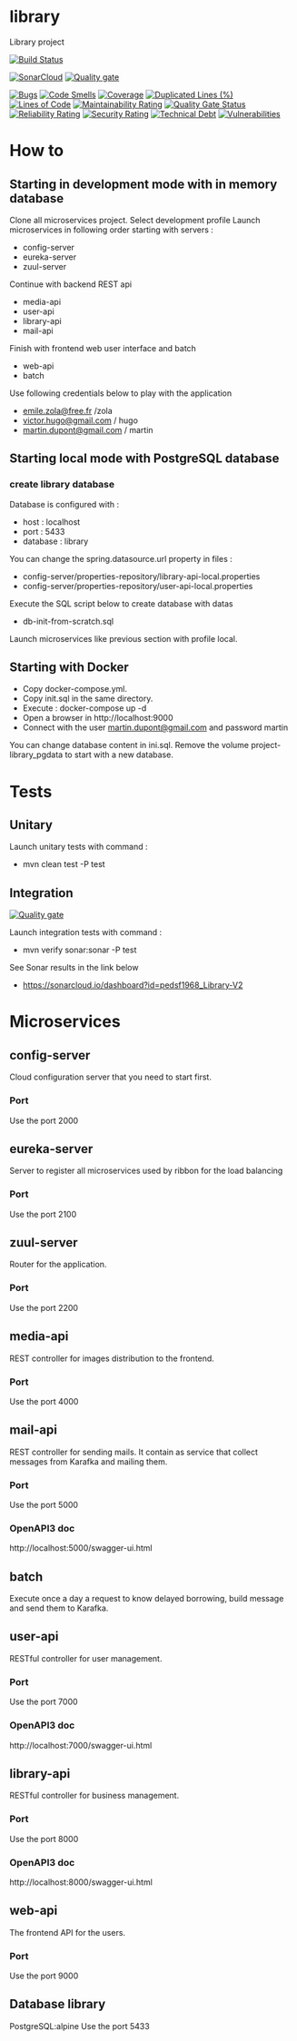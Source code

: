 # library
Library project

[![Build Status](https://travis-ci.org/pedsf1968/Library-V2.svg?branch=master)](https://travis-ci.org/pedsf1968/Library-V2)

[![SonarCloud](https://sonarcloud.io/images/project_badges/sonarcloud-white.svg)](https://sonarcloud.io/dashboard?id=pedsf1968_Library-V2)
[![Quality gate](https://sonarcloud.io/api/project_badges/quality_gate?project=pedsf1968_Library-V2)](https://sonarcloud.io/dashboard?id=pedsf1968_Library-V2)

[![Bugs](https://sonarcloud.io/api/project_badges/measure?project=pedsf1968_Library-V2&metric=bugs)](https://sonarcloud.io/dashboard?id=pedsf1968_Library-V2)
[![Code Smells](https://sonarcloud.io/api/project_badges/measure?project=pedsf1968_Library-V2&metric=code_smells)](https://sonarcloud.io/dashboard?id=pedsf1968_Library-V2)
[![Coverage](https://sonarcloud.io/api/project_badges/measure?project=pedsf1968_Library-V2&metric=coverage)](https://sonarcloud.io/dashboard?id=pedsf1968_Library-V2)
[![Duplicated Lines (%)](https://sonarcloud.io/api/project_badges/measure?project=pedsf1968_Library-V2&metric=duplicated_lines_density)](https://sonarcloud.io/dashboard?id=pedsf1968_Library-V2)
[![Lines of Code](https://sonarcloud.io/api/project_badges/measure?project=pedsf1968_Library-V2&metric=ncloc)](https://sonarcloud.io/dashboard?id=pedsf1968_Library-V2)
[![Maintainability Rating](https://sonarcloud.io/api/project_badges/measure?project=pedsf1968_Library-V2&metric=sqale_rating)](https://sonarcloud.io/dashboard?id=pedsf1968_Library-V2)
[![Quality Gate Status](https://sonarcloud.io/api/project_badges/measure?project=pedsf1968_Library-V2&metric=alert_status)](https://sonarcloud.io/dashboard?id=pedsf1968_Library-V2)
[![Reliability Rating](https://sonarcloud.io/api/project_badges/measure?project=pedsf1968_Library-V2&metric=reliability_rating)](https://sonarcloud.io/dashboard?id=pedsf1968_Library-V2)
[![Security Rating](https://sonarcloud.io/api/project_badges/measure?project=pedsf1968_Library-V2&metric=security_rating)](https://sonarcloud.io/dashboard?id=pedsf1968_Library-V2)
[![Technical Debt](https://sonarcloud.io/api/project_badges/measure?project=pedsf1968_Library-V2&metric=sqale_index)](https://sonarcloud.io/dashboard?id=pedsf1968_Library-V2)
[![Vulnerabilities](https://sonarcloud.io/api/project_badges/measure?project=pedsf1968_Library-V2&metric=vulnerabilities)](https://sonarcloud.io/dashboard?id=pedsf1968_Library-V2)


# How to
## Starting in development mode with in memory database
Clone all microservices project.
Select development profile
Launch microservices in following order starting with servers :
- config-server
- eureka-server
- zuul-server

Continue with backend REST api
- media-api
- user-api
- library-api
- mail-api

Finish with frontend web user interface and batch
- web-api
- batch

Use following credentials below to play with the application
- emile.zola@free.fr /zola
- victor.hugo@gmail.com / hugo
- martin.dupont@gmail.com / martin

## Starting local mode with PostgreSQL database
### create library database
Database is configured with :
- host : localhost
- port : 5433
- database : library

You can change the spring.datasource.url property in files :
- config-server/properties-repository/library-api-local.properties
- config-server/properties-repository/user-api-local.properties

Execute the SQL script below to create database with datas
- db-init-from-scratch.sql

Launch microservices like previous section with profile local.

## Starting with Docker
- Copy docker-compose.yml.
- Copy init.sql in the same directory.
- Execute : docker-compose up -d
- Open a browser in http://localhost:9000
- Connect with the user martin.dupont@gmail.com and password martin

You can change database content in ini.sql. 
Remove the volume project-library_pgdata to start with a new database.


# Tests
## Unitary
Launch unitary tests with command :
- mvn clean test -P test

## Integration
[![Quality gate](https://sonarcloud.io/api/project_badges/quality_gate?project=pedsf1968_Library-V2)](https://sonarcloud.io/dashboard?id=pedsf1968_Library-V2)

Launch integration tests with command :
- mvn verify sonar:sonar -P test

See Sonar results in the link below
- https://sonarcloud.io/dashboard?id=pedsf1968_Library-V2


# Microservices
## config-server
Cloud configuration server that you need to start first.
### Port
Use the port 2000

## eureka-server
Server to register all microservices used by ribbon for the load balancing
### Port
Use the port 2100

## zuul-server
Router for the application.
### Port
Use the port 2200

## media-api
REST controller for images distribution to the frontend.
### Port
Use the port 4000

## mail-api
REST controller for sending mails. It contain as service that collect messages from Karafka and mailing them.
### Port
Use the port 5000
### OpenAPI3 doc 
http://localhost:5000/swagger-ui.html
  
## batch
Execute once a day a request to know delayed borrowing, build message and send them to Karafka.

## user-api
RESTful controller for user management.
### Port
Use the port 7000
### OpenAPI3 doc 
http://localhost:7000/swagger-ui.html

## library-api
RESTful controller for business management.
### Port
Use the port 8000
### OpenAPI3 doc 
http://localhost:8000/swagger-ui.html

## web-api
The frontend API for the users.
### Port
Use the port 9000

## Database library
PostgreSQL:alpine 
Use the port 5433


